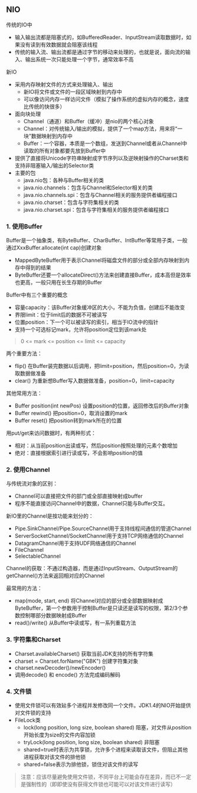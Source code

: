 ## NIO
传统的IO中
- 输入输出流都是阻塞式的，如BufferedReader、InputStream读取数据时，如果没有读到有效数据就会阻塞该线程
- 传统的输入流、输出流都是通过字节的移动来处理的，也就是说，面向流的输入、输出系统一次只能处理一个字节，通常效率不高

新IO
- 采用内存映射文件的方式来处理输入、输出
    - 新IO将文件或文件的一段区域映射到内存中
    - 可以像访问内存一样访问文件（模拟了操作系统的虚拟内存的概念，速度比传统的快很多）
- 面向块处理
    - Channel（通道）和Buffer（缓冲）是nio的两个核心对象
    - Channel：对传统输入/输出的模拟，提供了一个map方法，用来将“一块”数据映射到内存中
    - Buffer：一个容器，本质是一个数组，发送到Channel或者从Channel中读取的所有对象都要先放到Buffer中
- 提供了直接将Unicode字符串映射成字节序列以及逆映射操作的Charset类和支持非阻塞输入/输出的Selector类
- 主要的包
    - java.nio包：各种与Buffer相关的类
    - java.nio.channels：包含与Channel和Selector相关的类
    - java.nio.channels.spi：包含与Channel相关的服务提供者编程接口
    - java.nio.charset：包含与字符集相关的类
    - java.nio.charset.spi：包含与字符集相关的服务提供者编程接口
    
    
### 1. 使用Buffer
Buffer是一个抽象类，有ByteBuffer、CharBuffer、IntBuffer等常用子类，一般通过XxxBuffer.allocate(int cap)创建对象
- MappedByteBuffer用于表示Channel将磁盘文件的部分或全部内存映射到内存中得到的结果
- ByteBuffer还要一个allocateDirect()方法来创建直接Buffer，成本高但是效率也更高，一般只用在长生存期的Buffer

Buffer中有三个重要的概念
- 容量capacity：该Buffer对象缓冲区的大小，不能为负值，创建后不能改变
- 界限limit：位于limit后的数据不可被读写
- 位置position：下一个可以被读写的索引，相当于IO流中的指针
- 支持一个可选标记mark，允许将position定位到该mark处
> 0 <= mark <= position <= limit <= capacity

两个重要方法：
- flip() 在Buffer装完数据以后调用，把limit=position，然后position=0，为读取数据做准备
- clear() 为重新想Buffer写入数据做准备，position=0，limit=capacity

其他常用方法：
- Buffer position(int newPos) 设置position的位置，返回修改后的Buffer对象
- Buffer rewind() 把position=0，取消设置的mark
- Buffer reset() 把position转到mark所在的位置

用put/get来访问数据时，有两种形式：
- 相对：从当前position出读或写，然后position按照处理的元素个数增加
- 绝对：直接根据索引进行读或写，不会影响position的值

### 2. 使用Channel
与传统流对象的区别：
- Channel可以直接把文件的部门或全部直接映射成buffer
- 程序不能直接访问Channel中的数据，Channel只能与Buffer交互。

新IO里的Channel是按功能来划分的：
- Pipe.SinkChannel/Pipe.SourceChannel用于支持线程间通信的管道Channel
- ServerSocketChannel/SocketChannel用于支持TCP网络通信的Channel
- DatagramChannel用于支持UDF网络通信的Channel
- FileChannel
- SelectableChannel

Channel的获取：不通过构造器，而是通过InputStream、OutputStream的getChannel()方法来返回相对应的Channel

最常用的方法：
- map(mode, start, end) 将Channel对应的部分或全部数据映射成ByteBuffer，第一个参数用于控制Buffer是只读还是读写的权限，第2/3个参数控制哪部分数据映射成Buffer
- read()/write() 从Buffer中读或写，有一系列重载方法

### 3. 字符集和Charset
- Charset.availableCharset() 获取当前JDK支持的所有字符集
- charset = Charset.forName("GBK") 创建字符集对象
- charset.newDecoder()/newEncoder() 
- 调用decode() 和 encode() 方法完成编码解码 

### 4. 文件锁
- 使用文件锁可以有效㢟多个进程并发修改同一个文件。JDK1.4的NIO开始提供对文件锁的支持
- FileLock类
    - lock(long position, long size, boolean shared) 阻塞，对文件从position开始长度为size的文件内容加锁
    - tryLock(long position, long size, boolean shared) 非阻塞
    - shared=true时表示为共享锁，允许多个进程来读取该文件，但阻止其他进程获取对该文件的排他锁
    - shared=false表示为排他锁，锁住对该文件的读写
> 注意：应该尽量避免使用文件锁，不同平台上可能会存在差异，而已不一定是强制性的（即即使没有获得文件锁也可能可以对该文件进行读写）
